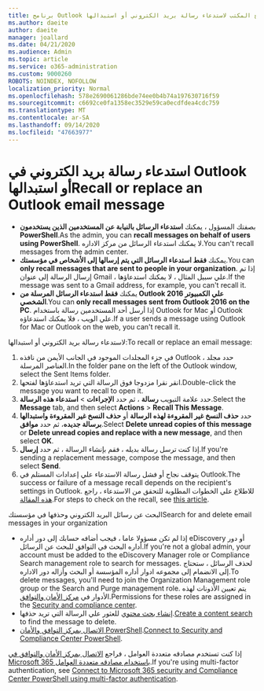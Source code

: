 ```yaml
---
title: برنامج Outlook لسطح المكتب لاستدعاء رسالة بريد الكتروني أو استبدالها
ms.author: daeite
author: daeite
manager: joallard
ms.date: 04/21/2020
ms.audience: Admin
ms.topic: article
ms.service: o365-administration
ms.custom: 9000260
ROBOTS: NOINDEX, NOFOLLOW
localization_priority: Normal
ms.openlocfilehash: 578e2690061286bde74ee0b4b74a197630716f59
ms.sourcegitcommit: c6692ce0fa1358ec3529e59ca0ecdfdea4cdc759
ms.translationtype: MT
ms.contentlocale: ar-SA
ms.lasthandoff: 09/14/2020
ms.locfileid: "47663977"
---
```

# <a name="recall-or-replace-an-outlook-email-message"></a><span data-ttu-id="26071-102">استدعاء رسالة بريد الكتروني في Outlook أو استبدالها</span><span class="sxs-lookup"><span data-stu-id="26071-102">Recall or replace an Outlook email message</span></span>

- <span data-ttu-id="26071-103">بصفتك المسؤول ، يمكنك **استدعاء الرسائل بالنيابة عن المستخدمين الذين يستخدمون PowerShell**.</span><span class="sxs-lookup"><span data-stu-id="26071-103">As the admin, you can **recall messages on behalf of users using PowerShell**.</span></span> <span data-ttu-id="26071-104">لا يمكنك استدعاء الرسائل من مركز الاداره.</span><span class="sxs-lookup"><span data-stu-id="26071-104">You can't recall messages from the admin center.</span></span>
- <span data-ttu-id="26071-105">يمكنك **فقط استدعاء الرسائل التي يتم إرسالها إلى الأشخاص في مؤسستك**.</span><span class="sxs-lookup"><span data-stu-id="26071-105">You can **only recall messages that are sent to people in your organization**.</span></span> <span data-ttu-id="26071-106">إذا تم إرسال الرسالة إلى عنوان Gmail ، علي سبيل المثال ، لا يمكنك استدعاؤها.</span><span class="sxs-lookup"><span data-stu-id="26071-106">If the message was sent to a Gmail address, for example, you can't recall it.</span></span>
- <span data-ttu-id="26071-107">يمكنك **فقط استدعاء الرسائل المرسلة من Outlook 2016 علي الكمبيوتر الشخصي**.</span><span class="sxs-lookup"><span data-stu-id="26071-107">You can **only recall messages sent from Outlook 2016 on the PC**.</span></span> <span data-ttu-id="26071-108">إذا أرسل أحد المستخدمين رسالة باستخدام Outlook for Mac أو Outlook علي الويب ، فلا يمكنك استدعاؤه.</span><span class="sxs-lookup"><span data-stu-id="26071-108">If a user sends a message using Outlook for Mac or Outlook on the web, you can't recall it.</span></span>

<span data-ttu-id="26071-109">لاستدعاء رسالة بريد الكتروني أو استبدالها:</span><span class="sxs-lookup"><span data-stu-id="26071-109">To recall or replace an email message:</span></span>

1. <span data-ttu-id="26071-110">في جزء المجلدات الموجود في الجانب الأيمن من نافذه Outlook ، حدد مجلد العناصر المرسلة.</span><span class="sxs-lookup"><span data-stu-id="26071-110">In the folder pane on the left of the Outlook window, select the Sent Items folder.</span></span>
1. <span data-ttu-id="26071-111">انقر نقرا مزدوجا فوق الرسالة التي تريد استدعاؤها لفتحها.</span><span class="sxs-lookup"><span data-stu-id="26071-111">Double-click the message you want to recall to open it.</span></span>
1. <span data-ttu-id="26071-112">حدد علامة التبويب **رسالة** ، ثم حدد **الإجراءات**  >  **استدعاء هذه الرسالة**.</span><span class="sxs-lookup"><span data-stu-id="26071-112">Select the **Message** tab, and then select **Actions** > **Recall This Message**.</span></span>
1. <span data-ttu-id="26071-113">حدد **حذف النسخ غير المقروءة لهذه الرسالة** أو **حذف النسخ غير المقروءة واستبدالها برسالة جديده**، ثم حدد **موافق**.</span><span class="sxs-lookup"><span data-stu-id="26071-113">Select **Delete unread copies of this message** or **Delete unread copies and replace with a new message**, and then select **OK**.</span></span>
1. <span data-ttu-id="26071-114">إذا كنت ترسل رسالة بديله ، فقم بإنشاء الرسالة ، ثم حدد **إرسال**.</span><span class="sxs-lookup"><span data-stu-id="26071-114">If you're sending a replacement message, compose the message, and then select **Send**.</span></span>
1. <span data-ttu-id="26071-115">يتوقف نجاح أو فشل رسالة الاستدعاء علي إعدادات المستلم في Outlook.</span><span class="sxs-lookup"><span data-stu-id="26071-115">The success or failure of a message recall depends on the recipient's settings in Outlook.</span></span> <span data-ttu-id="26071-116">للاطلاع علي الخطوات المطلوبة للتحقق من الاستدعاء ، راجع [هذه المقالة](https://support.office.com/article/35027f88-d655-4554-b4f8-6c0729a723a0).</span><span class="sxs-lookup"><span data-stu-id="26071-116">For steps to check on the recall, see [this article](https://support.office.com/article/35027f88-d655-4554-b4f8-6c0729a723a0).</span></span>

<span data-ttu-id="26071-117">البحث عن رسائل البريد الكتروني وحذفها في مؤسستك</span><span class="sxs-lookup"><span data-stu-id="26071-117">Search for and delete email messages in your organization</span></span>

- <span data-ttu-id="26071-118">إذا لم تكن مسؤولا عاما ، فيجب أضافه حسابك إلى دور أداره eDiscovery أو دور أداره البحث في التوافق للبحث عن الرسائل.</span><span class="sxs-lookup"><span data-stu-id="26071-118">If you're not a global admin, your account must be added to the eDiscovery Manager role or Compliance Search management role to search for messages.</span></span> <span data-ttu-id="26071-119">لحذف الرسائل ، ستحتاج إلى الانضمام إلى مجموعه ادوار أداره المؤسسة أو البحث وأزاله دور الاداره.</span><span class="sxs-lookup"><span data-stu-id="26071-119">To delete messages, you'll need to join the Organization Management role group or the Search and Purge management role.</span></span> <span data-ttu-id="26071-120">يتم تعيين الأذونات لهذه الأدوار في [مركز الأمان والتوافق](https://go.microsoft.com/fwlink/?linkid=2083731).</span><span class="sxs-lookup"><span data-stu-id="26071-120">Permissions for these roles are assigned in the [Security and compliance center](https://go.microsoft.com/fwlink/?linkid=2083731).</span></span>
- <span data-ttu-id="26071-121">[إنشاء بحث محتوي](https://docs.microsoft.com/microsoft-365/compliance/content-search) للعثور علي الرسالة التي تريد حذفها.</span><span class="sxs-lookup"><span data-stu-id="26071-121">[Create a content search](https://docs.microsoft.com/microsoft-365/compliance/content-search) to find the message to delete.</span></span>
- <span data-ttu-id="26071-122">[الاتصال بمركز التوافق والأمان PowerShell](https://docs.microsoft.com/powershell/exchange/office-365-scc/connect-to-scc-powershell/connect-to-scc-powershell?view=exchange-ps).</span><span class="sxs-lookup"><span data-stu-id="26071-122">[Connect to Security and Compliance Center PowerShell](https://docs.microsoft.com/powershell/exchange/office-365-scc/connect-to-scc-powershell/connect-to-scc-powershell?view=exchange-ps).</span></span>

<span data-ttu-id="26071-123">إذا كنت تستخدم مصادقه متعددة العوامل ، فراجع [الاتصال بمركز الأمان والتوافق في Microsoft 365 باستخدام مصادقه متعددة العوامل](https://docs.microsoft.com/powershell/exchange/office-365-scc/connect-to-scc-powershell/mfa-connect-to-scc-powershell?view=exchange-ps).</span><span class="sxs-lookup"><span data-stu-id="26071-123">If you're using multi-factor authentication, see [Connect to Microsoft 365 security and Compliance Center PowerShell using multi-factor authentication](https://docs.microsoft.com/powershell/exchange/office-365-scc/connect-to-scc-powershell/mfa-connect-to-scc-powershell?view=exchange-ps).</span></span>